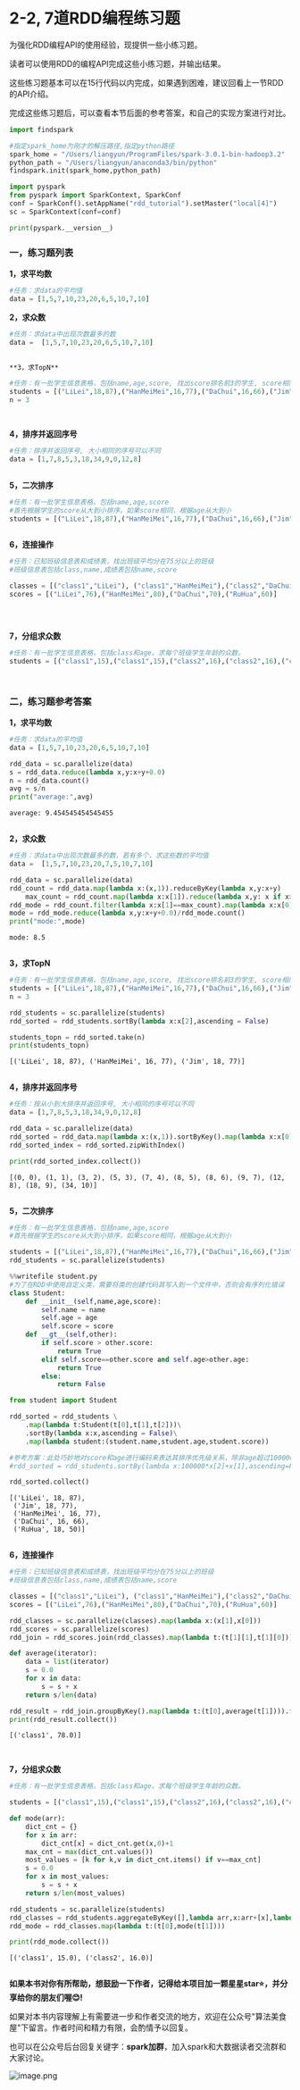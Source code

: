 # 2-2, 7道RDD编程练习题



为强化RDD编程API的使用经验，现提供一些小练习题。

读者可以使用RDD的编程API完成这些小练习题，并输出结果。

这些练习题基本可以在15行代码以内完成，如果遇到困难，建议回看上一节RDD的API介绍。

完成这些练习题后，可以查看本节后面的参考答案，和自己的实现方案进行对比。


```python
import findspark

#指定spark_home为刚才的解压路径,指定python路径
spark_home = "/Users/liangyun/ProgramFiles/spark-3.0.1-bin-hadoop3.2"
python_path = "/Users/liangyun/anaconda3/bin/python"
findspark.init(spark_home,python_path)

import pyspark 
from pyspark import SparkContext, SparkConf
conf = SparkConf().setAppName("rdd_tutorial").setMaster("local[4]")
sc = SparkContext(conf=conf)

print(pyspark.__version__)

```

### 一，练习题列表


**1，求平均数**

```python
#任务：求data的平均值
data = [1,5,7,10,23,20,6,5,10,7,10]

```

**2，求众数**

```python
#任务：求data中出现次数最多的数
data =  [1,5,7,10,23,20,6,5,10,7,10]

```

```python

```

	**3，求TopN**

```python
#任务：有一批学生信息表格，包括name,age,score, 找出score排名前3的学生, score相同可以任取
students = [("LiLei",18,87),("HanMeiMei",16,77),("DaChui",16,66),("Jim",18,77),("RuHua",18,50)]
n = 3
```

```python

```

```python

```

**4，排序并返回序号**


```python
#任务：排序并返回序号, 大小相同的序号可以不同
data = [1,7,8,5,3,18,34,9,0,12,8]

```

```python

```

**5，二次排序**

```python
#任务：有一批学生信息表格，包括name,age,score
#首先根据学生的score从大到小排序，如果score相同，根据age从大到小
students = [("LiLei",18,87),("HanMeiMei",16,77),("DaChui",16,66),("Jim",18,77),("RuHua",18,50)]


```

```python

```

**6，连接操作**

```python
#任务：已知班级信息表和成绩表，找出班级平均分在75分以上的班级
#班级信息表包括class,name,成绩表包括name,score

classes = [("class1","LiLei"), ("class1","HanMeiMei"),("class2","DaChui"),("class2","RuHua")]
scores = [("LiLei",76),("HanMeiMei",80),("DaChui",70),("RuHua",60)]

```

```python

```

```python

```

```python

```

**7，分组求众数**

```python
#任务：有一批学生信息表格，包括class和age。求每个班级学生年龄的众数。
students = [("class1",15),("class1",15),("class2",16),("class2",16),("class1",17),("class2",19)]


```

```python

```

```python

```

### 二，练习题参考答案

**1，求平均数**

```python
#任务：求data的平均值
data = [1,5,7,10,23,20,6,5,10,7,10]

rdd_data = sc.parallelize(data)
s = rdd_data.reduce(lambda x,y:x+y+0.0)
n = rdd_data.count()
avg = s/n
print("average:",avg)

```

```
average: 9.454545454545455

```

```python

```

**2，求众数**

```python
#任务：求data中出现次数最多的数，若有多个，求这些数的平均值
data =  [1,5,7,10,23,20,7,5,10,7,10]

rdd_data = sc.parallelize(data)
rdd_count = rdd_data.map(lambda x:(x,1)).reduceByKey(lambda x,y:x+y)
	max_count = rdd_count.map(lambda x:x[1]).reduce(lambda x,y: x if x>=y else y)
rdd_mode = rdd_count.filter(lambda x:x[1]==max_count).map(lambda x:x[0])
mode = rdd_mode.reduce(lambda x,y:x+y+0.0)/rdd_mode.count()
print("mode:",mode)
```

```
mode: 8.5
```

```python

```

**3，求TopN**

```python
#任务：有一批学生信息表格，包括name,age,score, 找出score排名前3的学生, score相同可以任取
students = [("LiLei",18,87),("HanMeiMei",16,77),("DaChui",16,66),("Jim",18,77),("RuHua",18,50)]
n = 3

rdd_students = sc.parallelize(students)
rdd_sorted = rdd_students.sortBy(lambda x:x[2],ascending = False)

students_topn = rdd_sorted.take(n)
print(students_topn)
```

```
[('LiLei', 18, 87), ('HanMeiMei', 16, 77), ('Jim', 18, 77)]
```

```python

```

**4，排序并返回序号**


```python
#任务：按从小到大排序并返回序号, 大小相同的序号可以不同
data = [1,7,8,5,3,18,34,9,0,12,8]

rdd_data = sc.parallelize(data)
rdd_sorted = rdd_data.map(lambda x:(x,1)).sortByKey().map(lambda x:x[0])
rdd_sorted_index = rdd_sorted.zipWithIndex()

print(rdd_sorted_index.collect())

```

```
[(0, 0), (1, 1), (3, 2), (5, 3), (7, 4), (8, 5), (8, 6), (9, 7), (12, 8), (18, 9), (34, 10)]
```

```python

```

**5，二次排序**

```python
#任务：有一批学生信息表格，包括name,age,score
#首先根据学生的score从大到小排序，如果score相同，根据age从大到小

students = [("LiLei",18,87),("HanMeiMei",16,77),("DaChui",16,66),("Jim",18,77),("RuHua",18,50)]
rdd_students = sc.parallelize(students)
```

```python
%%writefile student.py
#为了在RDD中使用自定义类，需要将类的创建代码其写入到一个文件中，否则会有序列化错误
class Student:
    def __init__(self,name,age,score):
        self.name = name
        self.age = age
        self.score = score
    def __gt__(self,other):
        if self.score > other.score:
            return True
        elif self.score==other.score and self.age>other.age:
            return True
        else:
            return False
```

```python
from student import Student

rdd_sorted = rdd_students \
    .map(lambda t:Student(t[0],t[1],t[2]))\
    .sortBy(lambda x:x,ascending = False)\
    .map(lambda student:(student.name,student.age,student.score))

#参考方案：此处巧妙地对score和age进行编码来表达其排序优先级关系，除非age超过100000，以下逻辑无错误。
#rdd_sorted = rdd_students.sortBy(lambda x:100000*x[2]+x[1],ascending=False)

rdd_sorted.collect()
```

```
[('LiLei', 18, 87),
 ('Jim', 18, 77),
 ('HanMeiMei', 16, 77),
 ('DaChui', 16, 66),
 ('RuHua', 18, 50)]
```

```python

```

**6，连接操作**

```python
#任务：已知班级信息表和成绩表，找出班级平均分在75分以上的班级
#班级信息表包括class,name,成绩表包括name,score

classes = [("class1","LiLei"), ("class1","HanMeiMei"),("class2","DaChui"),("class2","RuHua")]
scores = [("LiLei",76),("HanMeiMei",80),("DaChui",70),("RuHua",60)]

rdd_classes = sc.parallelize(classes).map(lambda x:(x[1],x[0]))
rdd_scores = sc.parallelize(scores)
rdd_join = rdd_scores.join(rdd_classes).map(lambda t:(t[1][1],t[1][0]))

def average(iterator):
    data = list(iterator)
    s = 0.0
    for x in data:
        s = s + x
    return s/len(data)

rdd_result = rdd_join.groupByKey().map(lambda t:(t[0],average(t[1]))).filter(lambda t:t[1]>75)
print(rdd_result.collect())
```

```
[('class1', 78.0)]
```

```python
        
```

**7，分组求众数**

```python
#任务：有一批学生信息表格，包括class和age。求每个班级学生年龄的众数。

students = [("class1",15),("class1",15),("class2",16),("class2",16),("class1",17),("class2",19)]

```

```python
def mode(arr):
    dict_cnt = {}
    for x in arr:
        dict_cnt[x] = dict_cnt.get(x,0)+1
    max_cnt = max(dict_cnt.values())
    most_values = [k for k,v in dict_cnt.items() if v==max_cnt]
    s = 0.0
    for x in most_values:
        s = s + x
    return s/len(most_values)

rdd_students = sc.parallelize(students)
rdd_classes = rdd_students.aggregateByKey([],lambda arr,x:arr+[x],lambda arr1,arr2:arr1+arr2)
rdd_mode = rdd_classes.map(lambda t:(t[0],mode(t[1])))

print(rdd_mode.collect())

```

```
[('class1', 15.0), ('class2', 16.0)]
```

```python

```

**如果本书对你有所帮助，想鼓励一下作者，记得给本项目加一颗星星star⭐️，并分享给你的朋友们喔😊!** 

如果对本书内容理解上有需要进一步和作者交流的地方，欢迎在公众号"算法美食屋"下留言。作者时间和精力有限，会酌情予以回复。

也可以在公众号后台回复关键字：**spark加群**，加入spark和大数据读者交流群和大家讨论。

![image.png](./data/算法美食屋二维码.jpg)
